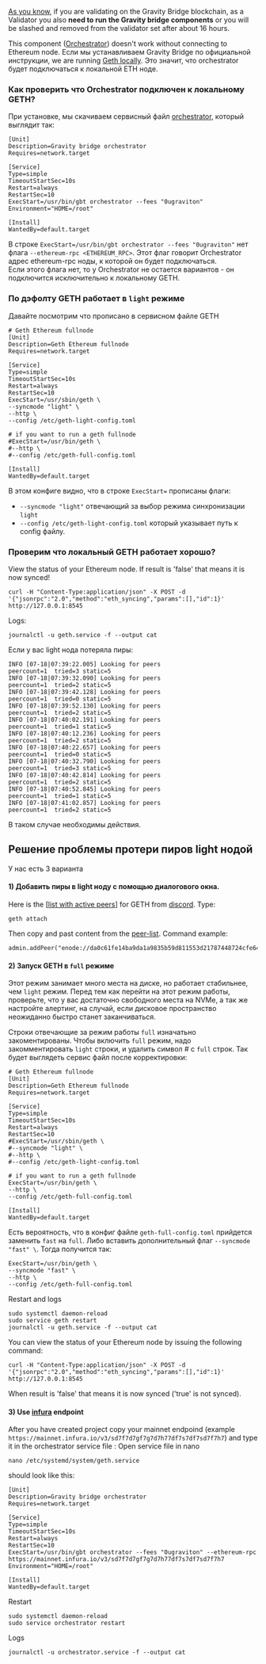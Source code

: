 [As you know](https://github.com/Gravity-Bridge/Gravity-Docs/blob/main/docs/setting-up-a-validator.md#setup-gravity-bridge), if you are validating on the Gravity Bridge blockchain, as a Validator you also **need to run the Gravity bridge components** or you will be slashed and removed from the validator set after about 16 hours.

This component ([Orchestrator](https://github.com/Gravity-Bridge/Gravity-Docs/blob/main/docs/setting-up-a-validator.md#setup-gravity-bridge-and-orchestrator-services)) doesn't work without connecting to Ethereum node. Если мы устанавливаем Gravity Bridge по официальной инструкции, we are running [Geth locally](https://github.com/Gravity-Bridge/Gravity-Docs/blob/main/docs/setting-up-a-validator.md#download-and-install-geth). Это значит, что orchestrator будет подключаться к локальной ETH ноде. 

### Как проверить что Orchestrator подключен к локальному GETH?
При установке, мы скачиваем сервисный файл [orchestrator](https://raw.githubusercontent.com/Gravity-Bridge/Gravity-Docs/main/configs/orchestrator.service), который выглядит так:
```
[Unit]
Description=Gravity bridge orchestrator
Requires=network.target

[Service]
Type=simple
TimeoutStartSec=10s
Restart=always
RestartSec=10
ExecStart=/usr/bin/gbt orchestrator --fees "0ugraviton"
Environment="HOME=/root"

[Install]
WantedBy=default.target
```
В строке `ExecStart=/usr/bin/gbt orchestrator --fees "0ugraviton"` нет флага `--ethereum-rpc <ETHEREUM_RPC>`. Этот флаг говорит Orchestrator адрес ethereum-rpc ноды, к которой он будет подключаться.  
Если этого флага нет, то у Orchestrator не остается вариантов - он подключится исключительно к локальному GETH.

### По дэфолту GETH работает в `light` режиме
Давайте посмотрим что прописано в сервисном файле GETH
```
# Geth Ethereum fullnode
[Unit]
Description=Geth Ethereum fullnode
Requires=network.target

[Service]
Type=simple
TimeoutStartSec=10s
Restart=always
RestartSec=10
ExecStart=/usr/sbin/geth \
--syncmode "light" \
--http \
--config /etc/geth-light-config.toml

# if you want to run a geth fullnode
#ExecStart=/usr/bin/geth \
#--http \
#--config /etc/geth-full-config.toml

[Install]
WantedBy=default.target
```
В этом конфиге видно, что в строке `ExecStart=` прописаны флаги:
- `--syncmode "light"` отвечающий за выбор режима синхронизации `light`
- `--config /etc/geth-light-config.toml` который указывает путь к config файлу.  

### Проверим что локальный GETH работает хорошо?
View the status of your Ethereum node. If result is 'false' that means it is now synced!
```
curl -H "Content-Type:application/json" -X POST -d '{"jsonrpc":"2.0","method":"eth_syncing","params":[],"id":1}' http://127.0.0.1:8545
```
Logs:
```
journalctl -u geth.service -f --output cat
```
Если у вас light нода потеряла пиры:
```
INFO [07-18|07:39:22.005] Looking for peers                        peercount=1  tried=3 static=5
INFO [07-18|07:39:32.090] Looking for peers                        peercount=1  tried=2 static=5
INFO [07-18|07:39:42.128] Looking for peers                        peercount=1  tried=0 static=5
INFO [07-18|07:39:52.130] Looking for peers                        peercount=1  tried=2 static=5
INFO [07-18|07:40:02.191] Looking for peers                        peercount=1  tried=1 static=5
INFO [07-18|07:40:12.236] Looking for peers                        peercount=1  tried=2 static=5
INFO [07-18|07:40:22.657] Looking for peers                        peercount=1  tried=0 static=5
INFO [07-18|07:40:32.790] Looking for peers                        peercount=1  tried=3 static=5
INFO [07-18|07:40:42.814] Looking for peers                        peercount=1  tried=2 static=5
INFO [07-18|07:40:52.845] Looking for peers                        peercount=1  tried=1 static=5
INFO [07-18|07:41:02.857] Looking for peers                        peercount=1  tried=2 static=5
```
В таком случае необходимы действия.
## Решение проблемы протери пиров light нодой
У нас есть 3 варианта
#### 1) Добавить пиры в light ноду с помощью диалогового окна.

Here is the [[list with active peers](https://gist.github.com/rfikki/e2a8c47f4460668557b1e3ec8bae9c11?permalink_comment_id=4191111#file-lightclient-peers-mainnet-latest-txt-L4)] for GETH from [discord](https://discord.com/channels/881943007115497553/881948977707221053/997219903297822770).
Type:
```
geth attach
```
Then copy and past content from the [peer-list](https://gist.github.com/rfikki/e2a8c47f4460668557b1e3ec8bae9c11?permalink_comment_id=4191111#file-lightclient-peers-mainnet-latest-txt-L4). Command example: 
```
admin.addPeer("enode://da0c61fe14ba9da1a9835b59d811553d21787448724cfe6412bc17f0b14586df91826d8286b2137342d09a8631df5ea548cf301294b05657c2a90f9c3d526721@143.198.119.44:30303");
```
#### 2) Запуск GETH в `full` режиме
Этот режим занимает много места на диске, но работает стабильнее, чем `light` режим. Перед тем как перейти на этот режим работы, проверьте, что у вас достаточно свободного места на NVMe, а так же настройте алертинг, на случай, если дисковое пространство неожиданно быстро станет заканчиваться.

Строки отвечающие за режим работы `full` изначатьно закоментированы. Чтобы включить `full` режим, надо закомментировать `light` строки, и удалить символ # с `full` строк. Так будет выглядеть сервис файл после корректировки:
```
# Geth Ethereum fullnode
[Unit]
Description=Geth Ethereum fullnode
Requires=network.target

[Service]
Type=simple
TimeoutStartSec=10s
Restart=always
RestartSec=10
#ExecStart=/usr/sbin/geth \
#--syncmode "light" \
#--http \
#--config /etc/geth-light-config.toml

# if you want to run a geth fullnode
ExecStart=/usr/bin/geth \
--http \
--config /etc/geth-full-config.toml

[Install]
WantedBy=default.target
```
Есть вероятность, что в конфиг файле `geth-full-config.toml` прийдется заменить `fast` на `full`. Либо вставить дополнительный флаг `--syncmode "fast" \`. Тогда получится так:
```
ExecStart=/usr/bin/geth \
--syncmode "fast" \
--http \
--config /etc/geth-full-config.toml
```
Restart and logs
```
sudo systemctl daemon-reload
sudo service geth restart
journalctl -u geth.service -f --output cat
```
You can view the status of your Ethereum node by issuing the following command:
```
curl -H "Content-Type:application/json" -X POST -d '{"jsonrpc":"2.0","method":"eth_syncing","params":[],"id":1}' http://127.0.0.1:8545
```
When result is 'false' that means it is now synced ('true' is not synced).

#### 3) Use [infura](https://infura.io/) endpoint
After you have created project copy your mainnet endpoind (example `https://mainnet.infura.io/v3/sd7f7d7gf7g7d7h77df7s7df7sd7f7h7`) and type it in the orchestrator service file :
Open service file in nano 
```
nano /etc/systemd/system/geth.service
```
should look like this:
```
[Unit]
Description=Gravity bridge orchestrator
Requires=network.target

[Service]
Type=simple
TimeoutStartSec=10s
Restart=always
RestartSec=10
ExecStart=/usr/bin/gbt orchestrator --fees "0ugraviton" --ethereum-rpc https://mainnet.infura.io/v3/sd7f7d7gf7g7d7h77df7s7df7sd7f7h7
Environment="HOME=/root"

[Install]
WantedBy=default.target
```
Restart
```
sudo systemctl daemon-reload
sudo service orchestrator restart
```
Logs
```
journalctl -u orchestrator.service -f --output cat
```

